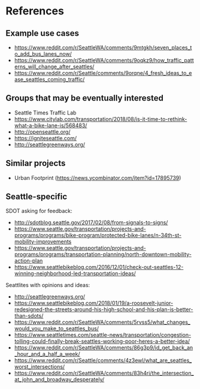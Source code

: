 # References

## Example use cases

- https://www.reddit.com/r/SeattleWA/comments/9mtgkh/seven_places_to_add_bus_lanes_now/
- https://www.reddit.com/r/SeattleWA/comments/9oqkz9/how_traffic_patterns_will_change_after_seattles/
- https://www.reddit.com/r/Seattle/comments/9orqne/4_fresh_ideas_to_ease_seattles_coming_traffic/

## Groups that may be eventually interested

- Seattle Times Traffic Lab
- https://www.citylab.com/transportation/2018/08/is-it-time-to-rethink-what-a-bike-lane-is/568483/
- http://openseattle.org/
- https://igniteseattle.com/
- http://seattlegreenways.org/

## Similar projects

- Urban Footprint (https://news.ycombinator.com/item?id=17895739)

## Seattle-specific

SDOT asking for feedback:

*   http://sdotblog.seattle.gov/2017/02/08/from-signals-to-signs/
*   https://www.seattle.gov/transportation/projects-and-programs/programs/bike-program/protected-bike-lanes/n-34th-st-mobility-improvements
*   https://www.seattle.gov/transportation/projects-and-programs/programs/transportation-planning/north-downtown-mobility-action-plan
*   https://www.seattlebikeblog.com/2016/12/01/check-out-seattles-12-winning-neighborhood-led-transportation-ideas/

Seattlites with opinions and ideas:

*   http://seattlegreenways.org/
*   https://www.seattlebikeblog.com/2018/01/19/a-roosevelt-junior-redesigned-the-streets-around-his-high-school-and-his-plan-is-better-than-sdots/
*   https://www.reddit.com/r/SeattleWA/comments/5rvss5/what_changes_would_you_make_to_seattles_bus/
*   https://www.seattletimes.com/seattle-news/transportation/congestion-tolling-could-finally-break-seattles-working-poor-heres-a-better-idea/
*   https://www.reddit.com/r/SeattleWA/comments/86g3p9/id_get_back_an_hour_and_a_half_a_week/
*   https://www.reddit.com/r/Seattle/comments/4z3ewl/what_are_seattles_worst_intersections/
*   https://www.reddit.com/r/SeattleWA/comments/83h4ri/the_intersection_at_john_and_broadway_desperately/
